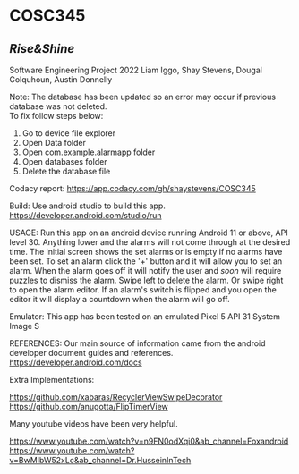 # COSC345

## *Rise&Shine*
Software Engineering Project 2022
Liam Iggo, Shay Stevens, Dougal Colquhoun, Austin Donnelly

Note:
The database has been updated so an error may occur if previous database was not deleted.<br />
To fix follow steps below:<br />
 1. Go to device file explorer
 2. Open Data folder
 3. Open com.example.alarmapp folder
 4. Open databases folder
 5. Delete the database file

Codacy report:
https://app.codacy.com/gh/shaystevens/COSC345

Build:
Use android studio to build this app. 
https://developer.android.com/studio/run

USAGE:
Run this app on an android device running Android 11 or above, API level 30. Anything lower and the alarms will not come through at the desired time.
The initial screen shows the set alarms or is empty if no alarms have been set. To set an alarm click the '+' button and it will allow you to set an alarm.
When the alarm goes off it will notify the user and *soon* will require puzzles to dismiss the alarm. Swipe left to delete the alarm. Or swipe right
to open the alarm editor. If an alarm's switch is flipped and you open the editor it will
display a countdown when the alarm will go off.

Emulator:
This app has been tested on an emulated Pixel 5 API 31 System Image S

REFERENCES:
Our main source of information came from the android developer document guides and references. 
https://developer.android.com/docs

Extra Implementations:

https://github.com/xabaras/RecyclerViewSwipeDecorator
https://github.com/anugotta/FlipTimerView

Many youtube videos have been very helpful.

https://www.youtube.com/watch?v=n9FN0odXqi0&ab_channel=Foxandroid
https://www.youtube.com/watch?v=BwMIbW52xLc&ab_channel=Dr.HusseinInTech
